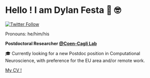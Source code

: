 # Hello ! I am Dylan Festa 👋 🤓 


[![Twitter Follow](https://img.shields.io/twitter/follow/dylanfesta.svg?style=social)](https://twitter.com/dylanfesta)  

Pronouns: he/him/his

**Postdoctoral Researcher [@Coen-Cagli Lab](https://sites.google.com/site/rubencoencagli/)**

🎓 Currently looking for a new Postdoc position in Computational Neuroscience, with preference for the EU area and/or remote work.

[My CV !](./static/FestaD_cv.pdf)

<!--
- 🔭 I’m currently working on ...
- 🌱 I’m currently learning ...
- 👯 I’m looking to collaborate on ...
- 🤔 I’m looking for help with ...
- 💬 Ask me about ...
- 📫 How to reach me: ...
- 😄 Pronouns: ...
- ⚡ Fun fact: ...
-->
